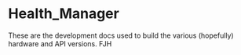 # Health_Manager
These are the development docs used to build the various (hopefully) hardware and API versions.
FJH
